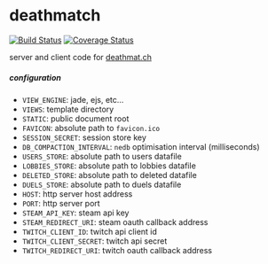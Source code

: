 
# deathmatch

[![Build Status](https://travis-ci.org/skibz/deathmatch.svg)](https://travis-ci.org/skibz/deathmatch)
[![Coverage Status](https://coveralls.io/repos/skibz/deathmatch/badge.svg?branch=master&service=github)](https://coveralls.io/github/skibz/deathmatch?branch=master)

server and client code for [deathmat.ch](http://deathmat.ch/)

##### configuration

+ `VIEW_ENGINE`: jade, ejs, etc...
+ `VIEWS`: template directory
+ `STATIC`: public document root
+ `FAVICON`: absolute path to `favicon.ico`
+ `SESSION_SECRET`: session store key
+ `DB_COMPACTION_INTERVAL`: `nedb` optimisation interval (milliseconds)
+ `USERS_STORE`: absolute path to users datafile
+ `LOBBIES_STORE`: absolute path to lobbies datafile
+ `DELETED_STORE`: absolute path to deleted datafile
+ `DUELS_STORE`: absolute path to duels datafile
+ `HOST`: http server host address
+ `PORT`: http server port
+ `STEAM_API_KEY`: steam api key
+ `STEAM_REDIRECT_URI`: steam oauth callback address
+ `TWITCH_CLIENT_ID`: twitch api client id
+ `TWITCH_CLIENT_SECRET`: twitch api secret
+ `TWITCH_REDIRECT_URI`: twitch oauth callback address
